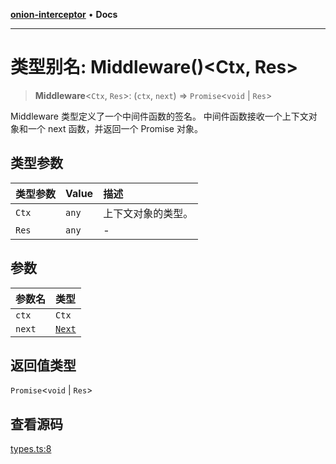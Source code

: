 [**onion-interceptor**](../README.md) • **Docs**

***

# 类型别名: Middleware()\<Ctx, Res\>

> **Middleware**\<`Ctx`, `Res`\>: (`ctx`, `next`) => `Promise`\<`void` \| `Res`\>

Middleware 类型定义了一个中间件函数的签名。
中间件函数接收一个上下文对象和一个 next 函数，并返回一个 Promise 对象。

## 类型参数

| 类型参数 | Value | 描述 |
| :------ | :------ | :------ |
| `Ctx` | `any` | 上下文对象的类型。 |
| `Res` | `any` | - |

## 参数

| 参数名 | 类型 |
| :------ | :------ |
| `ctx` | `Ctx` |
| `next` | [`Next`](Next.md) |

## 返回值类型

`Promise`\<`void` \| `Res`\>

## 查看源码

[types.ts:8](https://github.com/coverjs/onion-interceptor/blob/4cc2c488931cb6f687c063d370f3262121050ff8/packages/core/src/types.ts#L8)
